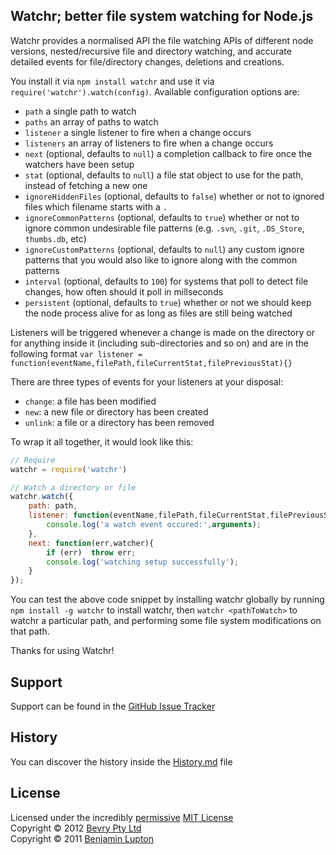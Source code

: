 ## Watchr; better file system watching for Node.js

Watchr provides a normalised API the file watching APIs of different node versions, nested/recursive file and directory watching, and accurate detailed events for file/directory changes, deletions and creations.

You install it via `npm install watchr` and use it via `require('watchr').watch(config)`. Available configuration options are:

- `path` a single path to watch
- `paths` an array of paths to watch
- `listener` a single listener to fire when a change occurs
- `listeners` an array of listeners to fire when a change occurs
- `next` (optional, defaults to `null`) a completion callback to fire once the watchers have been setup
- `stat` (optional, defaults to `null`) a file stat object to use for the path, instead of fetching a new one
- `ignoreHiddenFiles` (optional, defaults to `false`) whether or not to ignored files which filename starts with a `.`
- `ignoreCommonPatterns` (optional, defaults to `true`) whether or not to ignore common undesirable file patterns (e.g. `.svn`, `.git`, `.DS_Store`, `thumbs.db`, etc)
- `ignoreCustomPatterns` (optional, defaults to `null`) any custom ignore patterns that you would also like to ignore along with the common patterns
- `interval` (optional, defaults to `100`) for systems that poll to detect file changes, how often should it poll in millseconds
- `persistent` (optional, defaults to `true`) whether or not we should keep the node process alive for as long as files are still being watched

Listeners will be triggered whenever a change is made on the directory or for anything inside it (including sub-directories and so on) and are in the following format `var listener = function(eventName,filePath,fileCurrentStat,filePreviousStat){}`

There are three types of events for your listeners at your disposal:

- `change`: a file has been modified
- `new`: a new file or directory has been created
- `unlink`: a file or a directory has been removed

To wrap it all together, it would look like this:

``` javascript
// Require
watchr = require('watchr')

// Watch a directory or file
watchr.watch({
	path: path,
	listener: function(eventName,filePath,fileCurrentStat,filePreviousStat){
		console.log('a watch event occured:',arguments);
	},
	next: function(err,watcher){
		if (err)  throw err;
		console.log('watching setup successfully');
	}
});
```

You can test the above code snippet by installing watchr globally by running `npm install -g watchr` to install watchr, then `watchr <pathToWatch>` to watchr a particular path, and performing some file system modifications on that path.

Thanks for using Watchr!


## Support

Support can be found in the [GitHub Issue Tracker](https://github.com/bevry/watchr/issues)


## History

You can discover the history inside the [History.md](https://github.com/bevry/watchr/blob/master/History.md#files) file


## License

Licensed under the incredibly [permissive](http://en.wikipedia.org/wiki/Permissive_free_software_licence) [MIT License](http://creativecommons.org/licenses/MIT/)
<br/>Copyright &copy; 2012 [Bevry Pty Ltd](http://bevry.me)
<br/>Copyright &copy; 2011 [Benjamin Lupton](http://balupton.com)

